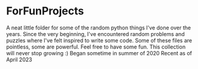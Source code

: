 # ForFunProjects

A neat little folder for some of the random python things I've done over the years. 
Since the very beginning, I've encountered random problems and puzzles where I've felt inspired to write some code.
Some of these files are pointless, some are powerful. Feel free to have some fun.
This collection will never stop growing :)
Began sometime in summer of 2020
Recent as of April 2023
